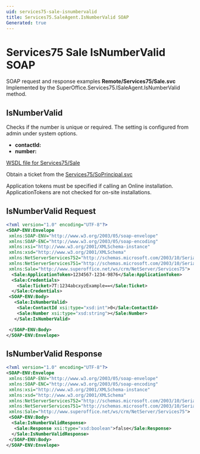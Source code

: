```yaml
---
uid: services75-sale-isnumbervalid
title: Services75.SaleAgent.IsNumberValid SOAP
Generated: true
---
```


# Services75 Sale IsNumberValid SOAP

SOAP request and response examples **Remote/Services75/Sale.svc**
Implemented by the <see cref="M:SuperOffice.Services75.ISaleAgent.IsNumberValid">SuperOffice.Services75.ISaleAgent.IsNumberValid</see> method.

## IsNumberValid

Checks if the number is unique or required.  The setting is configured from admin under system options.

* **contactId:** 
* **number:** 



[WSDL file for Services75/Sale](../Services75-Sale.md)

Obtain a ticket from the [Services75/SoPrincipal.svc](../SoPrincipal/SoPrincipal.md)

Application tokens must be specified if calling an Online installation. ApplicationTokens are not checked for on-site installations.

## IsNumberValid Request

```xml
<?xml version="1.0" encoding="UTF-8"?>
<SOAP-ENV:Envelope
 xmlns:SOAP-ENV="http://www.w3.org/2003/05/soap-envelope"
 xmlns:SOAP-ENC="http://www.w3.org/2003/05/soap-encoding"
 xmlns:xsi="http://www.w3.org/2001/XMLSchema-instance"
 xmlns:xsd="http://www.w3.org/2001/XMLSchema"
 xmlns:NetServerServices752="http://schemas.microsoft.com/2003/10/Serialization/Arrays"
 xmlns:NetServerServices751="http://schemas.microsoft.com/2003/10/Serialization/"
 xmlns:Sale="http://www.superoffice.net/ws/crm/NetServer/Services75">
  <Sale:ApplicationToken>1234567-1234-9876</Sale:ApplicationToken>
  <Sale:Credentials>
    <Sale:Ticket>7T:1234abcxyzExample==</Sale:Ticket>
  </Sale:Credentials>
 <SOAP-ENV:Body>
   <Sale:IsNumberValid>
    <Sale:ContactId xsi:type="xsd:int">0</Sale:ContactId>
    <Sale:Number xsi:type="xsd:string"></Sale:Number>
   </Sale:IsNumberValid>

 </SOAP-ENV:Body>
</SOAP-ENV:Envelope>

```


## IsNumberValid Response

```xml
<?xml version="1.0" encoding="UTF-8"?>
<SOAP-ENV:Envelope
 xmlns:SOAP-ENV="http://www.w3.org/2003/05/soap-envelope"
 xmlns:SOAP-ENC="http://www.w3.org/2003/05/soap-encoding"
 xmlns:xsi="http://www.w3.org/2001/XMLSchema-instance"
 xmlns:xsd="http://www.w3.org/2001/XMLSchema"
 xmlns:NetServerServices752="http://schemas.microsoft.com/2003/10/Serialization/Arrays"
 xmlns:NetServerServices751="http://schemas.microsoft.com/2003/10/Serialization/"
 xmlns:Sale="http://www.superoffice.net/ws/crm/NetServer/Services75">
 <SOAP-ENV:Body>
  <Sale:IsNumberValidResponse>
   <Sale:Response xsi:type="xsd:boolean">false</Sale:Response>
  </Sale:IsNumberValidResponse>
 </SOAP-ENV:Body>
</SOAP-ENV:Envelope>

```

